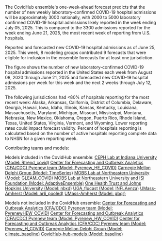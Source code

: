 The CovidHub ensemble's one-week-ahead forecast predicts that the number of new weekly laboratory-confirmed COVID-19 hospital admissions will be approximately 3000 nationally, with 2000 to 5000 laboratory confirmed COVID-19 hospital admissions likely reported in the week ending July 05, 2025. This is compared to the 3300 admissions reported for the week ending June 21, 2025, the most recent week of reporting from U.S. hospitals.

Reported and forecasted new COVID-19 hospital admissions as of June 25, 2025. This week, 8 modeling groups contributed 9 forecasts that were eligible for inclusion in the ensemble forecasts for at least one jurisdiction.

The figure shows the number of new laboratory-confirmed COVID-19 hospital admissions reported in the United States each week from August 08, 2020 through June 21, 2025 and forecasted new COVID-19 hospital admissions per week for this week and the next 2 weeks through July 12, 2025.

The following jurisdictions had <80% of hospitals reporting for the most recent week: Alaska, Arkansas, California, District of Columbia, Delaware, Georgia, Hawaii, Iowa, Idaho, Illinois, Kansas, Kentucky, Louisiana, Massachusetts, Maryland, Michigan, Missouri, Mississippi, Montana, Nebraska, New Mexico, Oklahoma, Oregon, Puerto Rico, Rhode Island, Texas, United States, Virginia, Vermont, and Wyoming. Lower reporting rates could impact forecast validity. Percent of hospitals reporting is calculated based on the number of active hospitals reporting complete data to NHSN for a given reporting week.

Contributing teams and models:

Models included in the CovidHub ensemble:
[CEPH Lab at Indiana University (Model: Rtrend_covid)](https://publichealth.indiana.edu/research/faculty-directory/profile.html?user=majelli)
[Center for Forecasting and Outbreak Analytics (CFA/CDC) Pyrenew team (Model: Pyrenew_HE_COVID)](https://github.com/cdcgov/pyrenew-hew)
[Carnegie Mellon Delphi Group (Model: TimeSeries)](https://github.com/cmu-delphi/exploration-tooling/)
[MOBS Lab at Northeastern University (Model: GLEAM_COVID)](https://www.mobs-lab.org/)
[MOBS Lab at Northeastern University and ISI Foundation (Model: AdaptiveEnsemble)](https://www.isi.it/)
[One Health Trust and Johns Hopkins University (Model: nbxd)](https://github.com/CDDEP-DC/nbeats-xd)
[UGA_flucast (Model: INFLAenza)](https://thefoxlab.wordpress.com/)
[UMass-Amherst (Model: ar6_pooled)](https://github.com/reichlab/idmodels)
[UMass-Amherst (Model: gbqr)](https://github.com/reichlab/idmodels)

Models not included in the CovidHub ensemble:
[Center for Forecasting and Outbreak Analytics (CFA/CDC) Pyrenew team (Model: PyrenewHEW_COVID)](https://github.com/cdcgov/pyrenew-hew)
[Center for Forecasting and Outbreak Analytics (CFA/CDC) Pyrenew team (Model: Pyrenew_HW_COVID)](https://github.com/cdcgov/pyrenew-hew)
[Center for Forecasting and Outbreak Analytics (CFA/CDC) Pyrenew team (Model: Pyrenew_H_COVID)](https://github.com/cdcgov/pyrenew-hew)
[Carnegie Mellon Delphi Group (Model: climate_baseline)](https://github.com/cmu-delphi/exploration-tooling/)
[CovidHub-hub-models (Model: baseline)](https://github.com/CDCgov/covid19-forecast-hub)
